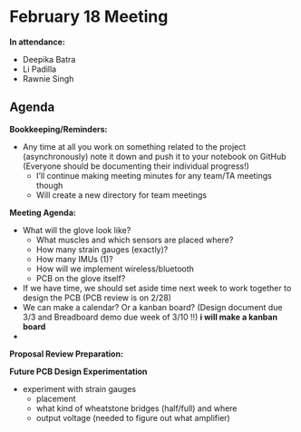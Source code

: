 # February 18 Meeting
**In attendance:**
- Deepika Batra
- Li Padilla
- Rawnie Singh

## Agenda
**Bookkeeping/Reminders:** 
- Any time at all you work on something related to the project (asynchronously) note it down and push it to your notebook on GitHub (Everyone should be documenting their individual progress!)
    - I’ll continue making meeting minutes for any team/TA meetings though
    - Will create a new directory for team meetings 

**Meeting Agenda:**
- What will the glove look like?
    - What muscles and which sensors are placed where?
    - How many strain gauges (exactly)?
    - How many IMUs (1)?
    - How will we implement wireless/bluetooth
    - PCB on the glove itself?
- If we have time, we should set aside time next week to work together to design the PCB (PCB review is on 2/28)
- We can make a calendar? Or a kanban board? (Design document due 3/3 and Breadboard demo due week of 3/10 !!) **i will make a kanban board** 
- 

**Proposal Review Preparation:**

**Future PCB Design Experimentation**
- experiment with strain gauges
    - placement
    - what kind of wheatstone bridges (half/full) and where
    - output voltage (needed to figure out what amplifier)